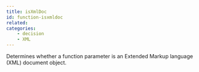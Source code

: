 ```yaml
---
title: isXmlDoc
id: function-isxmldoc
related:
categories:
    - decision
    - XML
---
```


Determines whether a function parameter is an Extended Markup
        language (XML) document object.